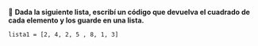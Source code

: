 :memo: **Dada la siguiente lista, escribí un código que devuelva el cuadrado de cada elemento y los guarde en una lista.**

`lista1 = [2, 4, 2, 5 , 8, 1, 3]`